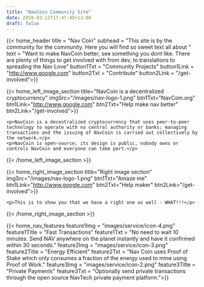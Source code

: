```yaml
---
title: "NavCoin Community Site"
date: 2018-03-12T17:47:48+13:00
draft: false
---
```


{{< home_header 
    title = "Nav Coin"
    subhead = "This site is by the community for the community. Here you will find so sweet text all about "
    text = "Want to make NavCoin better, see something you dont like. There are plenty of things to get involved with from dev, to translations to spreading the Nav Love"
    button1Txt = "Community Projects"
    button1Link = "http://www.google.com"
    button2Txt = "Contribute"
    button2Link = "/get-involved">}}


{{< home_left_image_section 
    title="NavCoin is a decentralized cryptocurrency"
    imgSrc="/images/nav-logo-1.png"
    btn1Txt="NavCoin.org"
    btn1Link="http://www.google.com"
    btn2Txt="Help make nav better"
    btn2Link="/get-involved">}}
    
    <p>NavCoin is a decentralized cryptocurrency that uses peer-to-peer technology to operate with no central authority or banks; managing transactions and the issuing of NavCoin is carried out collectively by the network.</p>
    <p>NavCoin is open-source; its design is public, nobody owns or controls NavCoin and everyone can take part.</p>

{{< /home_left_image_section >}}


{{< home_right_image_section 
    title="Right image section"
    imgSrc="/images/nav-logo-1.png"
    btn1Txt="Amaze me"
    btn1Link="http://www.google.com"
    btn2Txt="Help maker"
    btn2Link="/get-involved">}}
    
    <p>This is to show you that we have a right one as well - WHAT!!!</p> 
   
{{< /home_right_image_section >}}

{{< home_nav_features 
    feature1Img = "images/service/icon-4.png"
    feature1Title = "Fast Transactions"
    feature1Txt = "No need to wait 10 minutes. Send NAV anywhere on the planet instantly and have it confirmed within 30 seconds."
    feature2Img = "images/service/icon-3.png"
    feature2Title = "Energy Efficient"
    feature2Txt = "Nav Coin uses Proof of Stake which only consumes a fraction of the energy used to mine using Proof of Work."
    feature3Img = "images/service/icon-2.png"
    feature3Title = "Private Payments"
    feature3Txt = "Optionally send private transactions through the open source NavTech private payment platform.">}}
